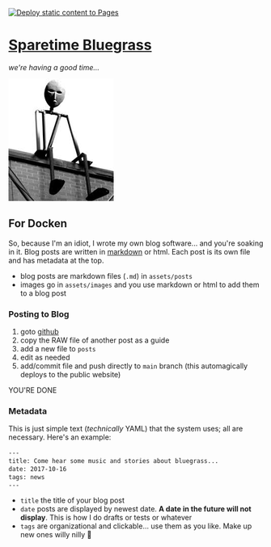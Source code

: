 [![Deploy static content to Pages](https://github.com/qualityshepherd/sparetimebluegrass/actions/workflows/deploy2pages.yml/badge.svg)](https://github.com/qualityshepherd/sparetimebluegrass/actions/workflows/deploy2pages.yml)

# [Sparetime Bluegrass](https://qualityshepherd.github.io/sparetimebluegrass/)
_we're having a good time..._

![image](assets/images/sparetime.jpeg)

## For Docken

So, because I'm an idiot, I wrote my own blog software... and you're soaking in it. Blog posts are written in [markdown](https://docs.github.com/en/get-started/writing-on-github/getting-started-with-writing-and-formatting-on-github/basic-writing-and-formatting-syntax) or html. Each post is its own file and has metadata at the top.

- blog posts are markdown files (`.md`) in `assets/posts`
- images go in `assets/images` and you use markdown or html to add them to a blog post

### Posting to Blog
1. goto [github](https://github.com/qualityshepherd/sparetimebluegrass)
1. copy the RAW file of another post as a guide
1. add a new file to `posts`
1. edit as needed
1. add/commit file and push directly to `main` branch (this automagically deploys to the public website)

YOU'RE DONE

### Metadata

This is just simple text (_technically_ YAML) that the system uses; all are necessary. Here's an example:

```
---
title: Come hear some music and stories about bluegrass...
date: 2017-10-16
tags: news
---
```

- `title` the title of your blog post
- `date` posts are displayed by newest date. **A date in the future will not display**. This is how I do drafts or tests or whatever
- `tags` are organizational and clickable... use them as you like. Make up new ones willy nilly :shrug:


